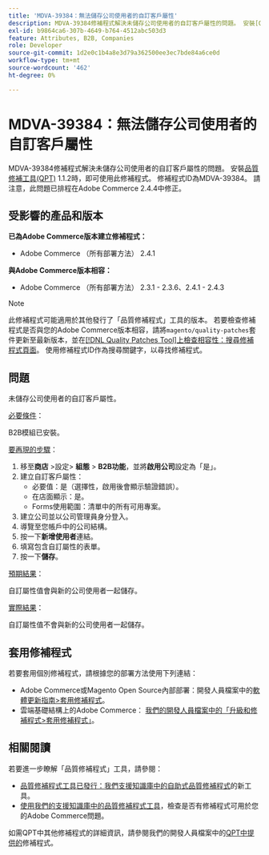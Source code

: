 ```yaml
---
title: 'MDVA-39384：無法儲存公司使用者的自訂客戶屬性'
description: MDVA-39384修補程式解決未儲存公司使用者的自訂客戶屬性的問題。 安裝[Quality Patches Tool (QPT)](/help/announcements/adobe-commerce-announcements/magento-quality-patches-released-new-tool-to-self-serve-quality-patches.md) 1.1.2時，即可使用此修補程式。 修補程式ID為MDVA-39384。 請注意，此問題已排程在Adobe Commerce 2.4.4中修正。
exl-id: b9864ca6-307b-4649-b764-4512abc503d3
feature: Attributes, B2B, Companies
role: Developer
source-git-commit: 1d2e0c1b4a8e3d79a362500ee3ec7bde84a6ce0d
workflow-type: tm+mt
source-wordcount: '462'
ht-degree: 0%

---
```


# MDVA-39384：無法儲存公司使用者的自訂客戶屬性

MDVA-39384修補程式解決未儲存公司使用者的自訂客戶屬性的問題。 安裝[品質修補工具(QPT)](/help/announcements/adobe-commerce-announcements/magento-quality-patches-released-new-tool-to-self-serve-quality-patches.md) 1.1.2時，即可使用此修補程式。 修補程式ID為MDVA-39384。 請注意，此問題已排程在Adobe Commerce 2.4.4中修正。

## 受影響的產品和版本

**已為Adobe Commerce版本建立修補程式：**

* Adobe Commerce （所有部署方法） 2.4.1

**與Adobe Commerce版本相容：**

* Adobe Commerce （所有部署方法） 2.3.1 - 2.3.6、2.4.1 - 2.4.3

>[!NOTE]
>
>此修補程式可能適用於其他發行了「品質修補程式」工具的版本。 若要檢查修補程式是否與您的Adobe Commerce版本相容，請將`magento/quality-patches`套件更新至最新版本，並在[[!DNL Quality Patches Tool]上檢查相容性：搜尋修補程式頁面](https://devdocs.magento.com/quality-patches/tool.html#patch-grid)。 使用修補程式ID作為搜尋關鍵字，以尋找修補程式。

## 問題

未儲存公司使用者的自訂客戶屬性。

<u>必要條件</u>：

B2B模組已安裝。

<u>要再現的步驟</u>：

1. 移至&#x200B;**商店** >設定> **組態** > **B2B功能**，並將&#x200B;**啟用公司**&#x200B;設定為「是」。
1. 建立自訂客戶屬性：
   * 必要值：是（選擇性，啟用後會顯示驗證錯誤）。
   * 在店面顯示：是。
   * Forms使用範圍：清單中的所有可用專案。
1. 建立公司並以公司管理員身分登入。
1. 導覽至您帳戶中的公司結構。
1. 按一下&#x200B;**新增使用者**&#x200B;連結。
1. 填寫包含自訂屬性的表單。
1. 按一下&#x200B;**儲存**。

<u>預期結果</u>：

自訂屬性值會與新的公司使用者一起儲存。

<u>實際結果</u>：

自訂屬性值不會與新的公司使用者一起儲存。

## 套用修補程式

若要套用個別修補程式，請根據您的部署方法使用下列連結：

* Adobe Commerce或Magento Open Source內部部署：開發人員檔案中的[軟體更新指南>套用修補程式](https://devdocs.magento.com/guides/v2.4/comp-mgr/patching/mqp.html)。
* 雲端基礎結構上的Adobe Commerce： [我們的開發人員檔案中的「升級和修補程式>套用修補程式」](https://devdocs.magento.com/cloud/project/project-patch.html)。

## 相關閱讀

若要進一步瞭解「品質修補程式」工具，請參閱：

* [品質修補程式工具已發行：我們支援知識庫中的自助式品質修補程式](/help/announcements/adobe-commerce-announcements/magento-quality-patches-released-new-tool-to-self-serve-quality-patches.md)的新工具。
* [使用我們的支援知識庫中的品質修補程式工具](/help/support-tools/patches-available-in-qpt-tool/check-patch-for-magento-issue-with-magento-quality-patches.md)，檢查是否有修補程式可用於您的Adobe Commerce問題。

如需QPT中其他修補程式的詳細資訊，請參閱我們的開發人員檔案中的[QPT中提供的](https://devdocs.magento.com/quality-patches/tool.html#patch-grid)修補程式。
